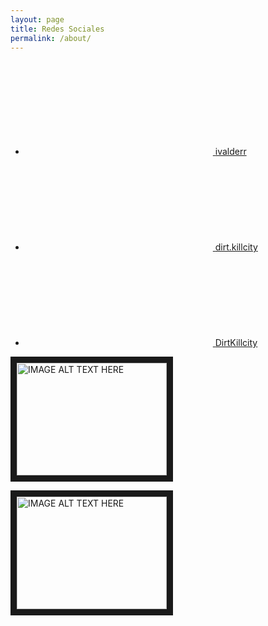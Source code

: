 ```yaml
---
layout: page
title: Redes Sociales
permalink: /about/
---
```


<ul class="social-media-list"><li><a href="https://github.com/ivalderr"><svg class="svg-icon"><use xlink:href="/assets/minima-social-icons.svg#github"></use></svg> <span class="username">ivalderr</span></a></li><li><a href="https://instagram.com/dirt.killcity"><svg class="svg-icon"><use xlink:href="/assets/minima-social-icons.svg#instagram"></use></svg> <span class="username">dirt.killcity</span></a></li><li><a href="https://www.twitter.com/DirtKillcity"><svg class="svg-icon"><use xlink:href="/assets/minima-social-icons.svg#twitter"></use></svg> <span class="username">DirtKillcity</span></a></li></ul>

<a href="http://www.youtube.com/watch?feature=player_embedded&v=elB4xj8UoaM
" target="_blank"><img src="http://img.youtube.com/vi/elB4xj8UoaM/0.jpg"
alt="IMAGE ALT TEXT HERE" width="240" height="180" border="10" /></a>

<a href="http://www.youtube.com/channel/UCSVyLr286JUsRrM8FQxgQKw" target="_blank"><img src="http://img.youtube.com/channel/UCSVyLr286JUsRrM8FQxgQKw/0.jpg"
alt="IMAGE ALT TEXT HERE" width="240" height="180" border="10" /></a>
